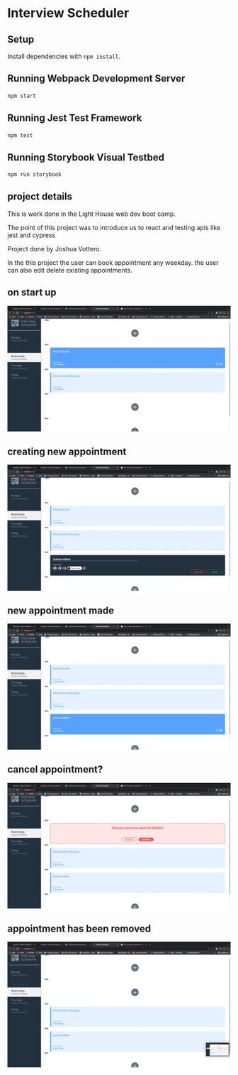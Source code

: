 # Interview Scheduler

## Setup

Install dependencies with `npm install`.

## Running Webpack Development Server

```sh
npm start
```

## Running Jest Test Framework

```sh
npm test
```

## Running Storybook Visual Testbed

```sh
npm run storybook
```

## project details
This is work done in the Light House web dev boot camp. 

The point of this project was to introduce us to react and testing apis like jest and cypress

Project done by Joshua Vottero.

In the this project the user can book appointment any weekday.
the user can also edit delete existing appointments.

## on start up
!["on start up"](https://github.com/joshuavottero/scheduler/blob/master/docs/start.png)
## creating new appointment
!["creating new appointment"](https://github.com/joshuavottero/scheduler/blob/master/docs/create.png)
## new appointment made
!["new appointment made"](https://github.com/joshuavottero/scheduler/blob/master/docs/created.png)
## cancel appointment?
!["cancel appointment?"](https://github.com/joshuavottero/scheduler/blob/master/docs/remove.png)
## appointment has been removed
!["appointment has been removed"](https://github.com/joshuavottero/scheduler/blob/master/docs/removed.png)